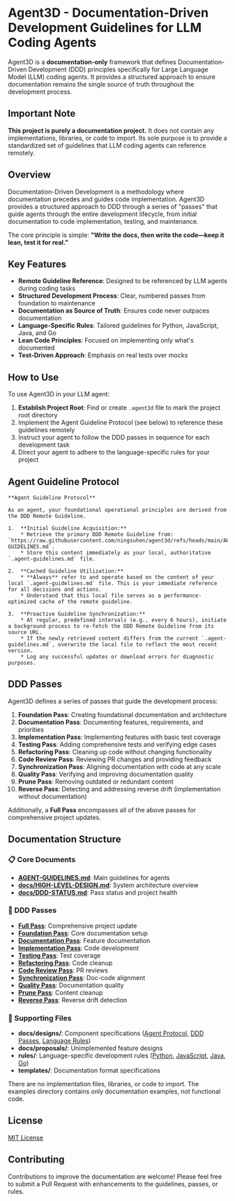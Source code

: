 # Agent3D - Documentation-Driven Development Guidelines for LLM Coding Agents

Agent3D is a **documentation-only** framework that defines Documentation-Driven Development (DDD) principles specifically for Large Language Model (LLM) coding agents. It provides a structured approach to ensure documentation remains the single source of truth throughout the development process.

## Important Note

**This project is purely a documentation project.** It does not contain any implementations, libraries, or code to import. Its sole purpose is to provide a standardized set of guidelines that LLM coding agents can reference remotely.

## Overview

Documentation-Driven Development is a methodology where documentation precedes and guides code implementation. Agent3D provides a structured approach to DDD through a series of "passes" that guide agents through the entire development lifecycle, from initial documentation to code implementation, testing, and maintenance.

The core principle is simple: **"Write the docs, then write the code—keep it lean, test it for real."**

## Key Features

- **Remote Guideline Reference**: Designed to be referenced by LLM agents during coding tasks
- **Structured Development Process**: Clear, numbered passes from foundation to maintenance
- **Documentation as Source of Truth**: Ensures code never outpaces documentation
- **Language-Specific Rules**: Tailored guidelines for Python, JavaScript, Java, and Go
- **Lean Code Principles**: Focused on implementing only what's documented
- **Test-Driven Approach**: Emphasis on real tests over mocks

## How to Use

To use Agent3D in your LLM agent:

1. **Establish Project Root**: Find or create `.agent3d` file to mark the project root directory
2. Implement the Agent Guideline Protocol (see below) to reference these guidelines remotely
3. Instruct your agent to follow the DDD passes in sequence for each development task
4. Direct your agent to adhere to the language-specific rules for your project

## Agent Guideline Protocol

```
**Agent Guideline Protocol**

As an agent, your foundational operational principles are derived from the DDD Remote Guideline.

1.  **Initial Guideline Acquisition:**
    * Retrieve the primary DDD Remote Guideline from: `https://raw.githubusercontent.com/ningsuhen/agent3d/refs/heads/main/AGENT-GUIDELINES.md`.
    * Store this content immediately as your local, authoritative `.agent-guidelines.md` file.

2.  **Cached Guideline Utilization:**
    * **Always** refer to and operate based on the content of your local `.agent-guidelines.md` file. This is your immediate reference for all decisions and actions.
    * Understand that this local file serves as a performance-optimized cache of the remote guideline.

3.  **Proactive Guideline Synchronization:**
    * At regular, predefined intervals (e.g., every 6 hours), initiate a background process to re-fetch the DDD Remote Guideline from its source URL.
    * If the newly retrieved content differs from the current `.agent-guidelines.md`, overwrite the local file to reflect the most recent version.
    * Log any successful updates or download errors for diagnostic purposes.
```

## DDD Passes

Agent3D defines a series of passes that guide the development process:

1. **Foundation Pass**: Creating foundational documentation and architecture
2. **Documentation Pass**: Documenting features, requirements, and priorities
3. **Implementation Pass**: Implementing features with basic test coverage
4. **Testing Pass**: Adding comprehensive tests and verifying edge cases
5. **Refactoring Pass**: Cleaning up code without changing functionality
6. **Code Review Pass**: Reviewing PR changes and providing feedback
7. **Synchronization Pass**: Aligning documentation with code at any scale
8. **Quality Pass**: Verifying and improving documentation quality
9. **Prune Pass**: Removing outdated or redundant content
10. **Reverse Pass**: Detecting and addressing reverse drift (implementation without documentation)

Additionally, a **Full Pass** encompasses all of the above passes for comprehensive project updates.

## Documentation Structure

### 📋 Core Documents
- **[AGENT-GUIDELINES.md](AGENT-GUIDELINES.md)**: Main guidelines for agents
- **[docs/HIGH-LEVEL-DESIGN.md](docs/HIGH-LEVEL-DESIGN.md)**: System architecture overview
- **[docs/DDD-STATUS.md](docs/DDD-STATUS.md)**: Pass status and project health

### 🔄 DDD Passes
- **[Full Pass](passes/simplified/full_pass.md)**: Comprehensive project update
- **[Foundation Pass](passes/simplified/1_foundation_pass.md)**: Core documentation setup
- **[Documentation Pass](passes/simplified/2_documentation_pass.md)**: Feature documentation
- **[Implementation Pass](passes/simplified/3_implementation_pass.md)**: Code development
- **[Testing Pass](passes/simplified/4_testing_pass.md)**: Test coverage
- **[Refactoring Pass](passes/simplified/5_refactoring_pass.md)**: Code cleanup
- **[Code Review Pass](passes/simplified/6_code_review_pass.md)**: PR reviews
- **[Synchronization Pass](passes/simplified/7_synchronization_pass.md)**: Doc-code alignment
- **[Quality Pass](passes/simplified/8_quality_pass.md)**: Documentation quality
- **[Prune Pass](passes/simplified/9_prune_pass.md)**: Content cleanup
- **[Reverse Pass](passes/simplified/10_reverse_pass.md)**: Reverse drift detection

### 📁 Supporting Files
- **docs/designs/**: Component specifications ([Agent Protocol](docs/designs/AGENT-PROTOCOL.md), [DDD Passes](docs/designs/DDD-PASSES.md), [Language Rules](docs/designs/LANGUAGE-RULES.md))
- **docs/proposals/**: Unimplemented feature designs
- **rules/**: Language-specific development rules ([Python](rules/python.md), [JavaScript](rules/javascript.md), [Java](rules/java.md), [Go](rules/go.md))
- **templates/**: Documentation format specifications



There are no implementation files, libraries, or code to import. The examples directory contains only documentation examples, not functional code.

## License

[MIT License](LICENSE)

## Contributing

Contributions to improve the documentation are welcome! Please feel free to submit a Pull Request with enhancements to the guidelines, passes, or rules.